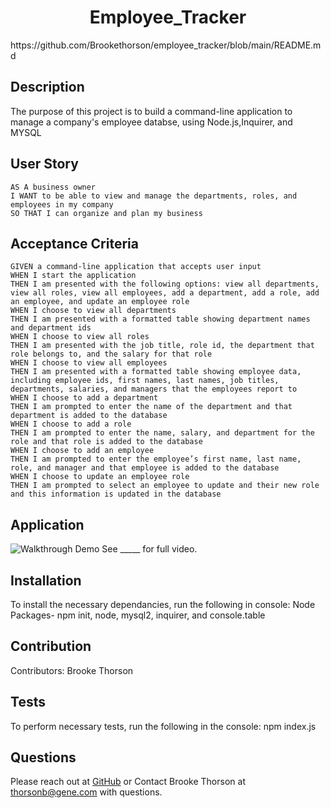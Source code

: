 

<h1 align="center">Employee_Tracker</h1>
https://github.com/Brookethorson/employee_tracker/blob/main/README.md


## Description
The purpose of this project is to build a command-line application to manage a company's employee databse, using Node.js,Inquirer, and MYSQL

## User Story 
    AS A business owner
    I WANT to be able to view and manage the departments, roles, and employees in my company
    SO THAT I can organize and plan my business

## Acceptance Criteria
    GIVEN a command-line application that accepts user input
    WHEN I start the application
    THEN I am presented with the following options: view all departments, view all roles, view all employees, add a department, add a role, add an employee, and update an employee role
    WHEN I choose to view all departments
    THEN I am presented with a formatted table showing department names and department ids
    WHEN I choose to view all roles
    THEN I am presented with the job title, role id, the department that role belongs to, and the salary for that role
    WHEN I choose to view all employees
    THEN I am presented with a formatted table showing employee data, including employee ids, first names, last names, job titles, departments, salaries, and managers that the employees report to
    WHEN I choose to add a department
    THEN I am prompted to enter the name of the department and that department is added to the database
    WHEN I choose to add a role
    THEN I am prompted to enter the name, salary, and department for the role and that role is added to the database
    WHEN I choose to add an employee
    THEN I am prompted to enter the employee’s first name, last name, role, and manager and that employee is added to the database
    WHEN I choose to update an employee role
    THEN I am prompted to select an employee to update and their new role and this information is updated in the database 

## Application
![Walkthrough Demo]()
See _____ for full video.


## Installation
To install the necessary dependancies, run the following in console: 
Node Packages- npm init, node, mysql2, inquirer, and console.table 


## Contribution
​Contributors: Brooke Thorson

## Tests
To perform necessary tests, run the following in the console:
 npm index.js


## Questions
Please reach out at [GitHub](https://github.com/Brookethorson) 
or 
Contact Brooke Thorson at thorsonb@gene.com with questions.
